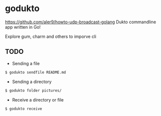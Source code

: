 # godukto
https://github.com/aler9/howto-udp-broadcast-golang
Dukto commandline app written in Go!

Explore gum, charm and others to imporve cli

## TODO
- Sending a file  

```sh
$ godukto sendfile README.md
```

- Sending a directory

```sh
$ godukto folder pictures/
```

- Receive a directory or file

```sh
$ godukto receive 
```
